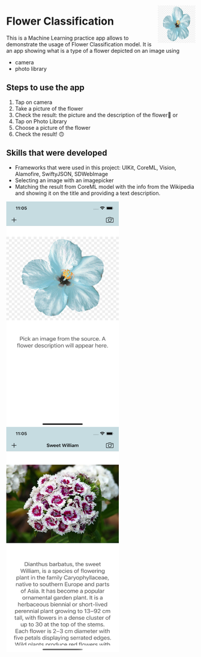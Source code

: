 <img src="https://github.com/elina-mns/Flower-Classification/blob/main/Flower%20Classification/readMe%20files/172.jpg"
width=100, height=100,
align="right"/>
# Flower Classification

This is a Machine Learning practice app allows to demonstrate the usage of Flower Classification model. 
It is an app showing what is a type of a flower depicted on an image using 
 - camera
 - photo library

## Steps to use the app

1. Tap on camera
2. Take a picture of the flower
3. Check the result: the picture and the description of the flower👏
or
1. Tap on Photo Library
2. Choose a picture of the flower
3. Check the result! 🙃


## Skills that were developed

* Frameworks that were used in this project: UIKit, CoreML, Vision, Alamofire, SwiftyJSON, SDWebImage
* Selecting an image with an imagepicker
* Matching the result from CoreML model with the info from the Wikipedia and showing it on the title and providing a text description.

<img src="https://github.com/elina-mns/Flower-Classification/blob/main/Flower%20Classification/readMe%20files/1.png"
width=300, height=600,
align="left"/>

<img src="https://github.com/elina-mns/Flower-Classification/blob/main/Flower%20Classification/readMe%20files/2.png"
width=300, height=600,
align="center"/>

